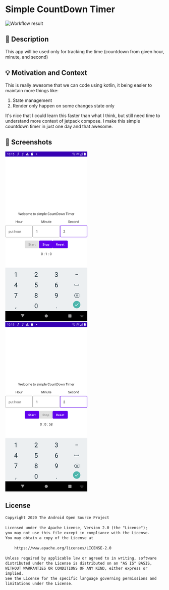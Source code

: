 # Simple CountDown Timer

<!--- Replace <OWNER> with your Github Username and <REPOSITORY> with the name of your repository. -->
<!--- You can find both of these in the url bar when you open your repository in github. -->
![Workflow result](https://github.com/kamilmasyhur/JetpackComposeCountDownTimer/workflows/Check/badge.svg)


## :scroll: Description
This app will be used only for tracking the time (countdown from given hour, minute, and second)

## :bulb: Motivation and Context
This is really awesome that we can code using kotlin, it being easier to maintain more things like:
1. State management
2. Render only happen on some changes state only

It's nice that I could learn this faster than what I think, but still need time to understand
more context of jetpack compose. I make this simple countdown timer in just one day and that awesome.

## :camera_flash: Screenshots
<!-- You can add more screenshots here if you like -->
<img src="/results/screenshot_1.png" width="260">&emsp;<img src="/results/screenshot_2.png" width="260">

## License
```
Copyright 2020 The Android Open Source Project

Licensed under the Apache License, Version 2.0 (the "License");
you may not use this file except in compliance with the License.
You may obtain a copy of the License at

    https://www.apache.org/licenses/LICENSE-2.0

Unless required by applicable law or agreed to in writing, software
distributed under the License is distributed on an "AS IS" BASIS,
WITHOUT WARRANTIES OR CONDITIONS OF ANY KIND, either express or implied.
See the License for the specific language governing permissions and
limitations under the License.
```